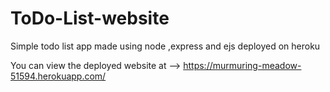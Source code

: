 # ToDo-List-website
Simple todo list app made using node ,express and ejs deployed on heroku 

You can view the deployed website at --> https://murmuring-meadow-51594.herokuapp.com/
